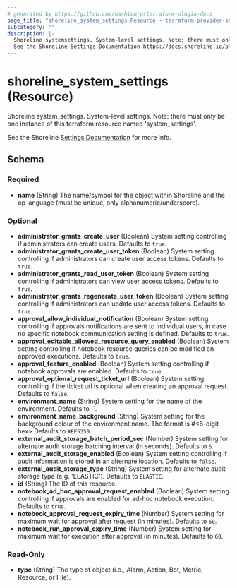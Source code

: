 ```yaml
---
# generated by https://github.com/hashicorp/terraform-plugin-docs
page_title: "shoreline_system_settings Resource - terraform-provider-shoreline"
subcategory: ""
description: |-
  Shoreline systemsettings. System-level settings. Note: there must only be one instance of this terraform resource named 'systemsettings'.
  See the Shoreline Settings Documentation https://docs.shoreline.io/platform/settings for more info.
---
```


# shoreline_system_settings (Resource)

Shoreline system_settings. System-level settings. Note: there must only be one instance of this terraform resource named 'system_settings'.

See the Shoreline [Settings Documentation](https://docs.shoreline.io/platform/settings) for more info.



<!-- schema generated by tfplugindocs -->
## Schema

### Required

- **name** (String) The name/symbol for the object within Shoreline and the op language (must be unique, only alphanumeric/underscore).

### Optional

- **administrator_grants_create_user** (Boolean) System setting controlling if administrators can create users. Defaults to `true`.
- **administrator_grants_create_user_token** (Boolean) System setting controlling if administrators can create user access tokens. Defaults to `true`.
- **administrator_grants_read_user_token** (Boolean) System setting controlling if administrators can view user access tokens. Defaults to `true`.
- **administrator_grants_regenerate_user_token** (Boolean) System setting controlling if administrators can update user access tokens. Defaults to `true`.
- **approval_allow_individual_notification** (Boolean) System setting controlling if approvals notifications are sent to individual users, in case no specific notebook communication setting is defined. Defaults to `true`.
- **approval_editable_allowed_resource_query_enabled** (Boolean) System setting controlling if notebook resource queries can be modified on approved executions. Defaults to `true`.
- **approval_feature_enabled** (Boolean) System setting controlling if notebook approvals are enabled. Defaults to `true`.
- **approval_optional_request_ticket_url** (Boolean) System setting controlling if the ticket url is optional when creating an approval request. Defaults to `false`.
- **environment_name** (String) System setting for the name of the environment. Defaults to ``.
- **environment_name_background** (String) System setting for the background colour of the environment name. The format is #<6-digit hex> Defaults to `#EF5350`.
- **external_audit_storage_batch_period_sec** (Number) System setting for alternate audit storage batching interval (in seconds). Defaults to `5`.
- **external_audit_storage_enabled** (Boolean) System setting controlling if audit information is stored in an alternate location. Defaults to `false`.
- **external_audit_storage_type** (String) System setting for alternate audit storage type (e.g. 'ELASTIC'). Defaults to `ELASTIC`.
- **id** (String) The ID of this resource.
- **notebook_ad_hoc_approval_request_enabled** (Boolean) System setting controlling if approvals are enabled for ad-hoc notebook execution. Defaults to `true`.
- **notebook_approval_request_expiry_time** (Number) System setting for maximum wait for approval after request (in minutes). Defaults to `60`.
- **notebook_run_approval_expiry_time** (Number) System setting for maximum wait for execution after approval (in minutes). Defaults to `60`.

### Read-Only

- **type** (String) The type of object (i.e., Alarm, Action, Bot, Metric, Resource, or File).


